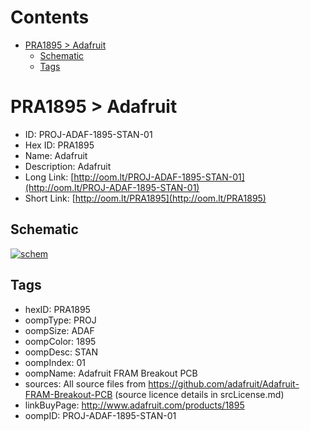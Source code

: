 



Contents
========

* [PRA1895 > Adafruit](#pra1895--adafruit)
	* [Schematic](#schematic)
	* [Tags](#tags)

# PRA1895 > Adafruit

- ID: PROJ-ADAF-1895-STAN-01
- Hex ID: PRA1895
- Name: Adafruit
- Description: Adafruit
- Long Link: [http://oom.lt/PROJ-ADAF-1895-STAN-01](http://oom.lt/PROJ-ADAF-1895-STAN-01)
- Short Link: [http://oom.lt/PRA1895](http://oom.lt/PRA1895)

## Schematic
  
[![schem](eagleSchemImage.png)](eagleSchemImage.png)
## Tags

- hexID: PRA1895
- oompType: PROJ
- oompSize: ADAF
- oompColor: 1895
- oompDesc: STAN
- oompIndex: 01
- oompName: Adafruit FRAM Breakout PCB
- sources: All source files from https://github.com/adafruit/Adafruit-FRAM-Breakout-PCB (source licence details in srcLicense.md)
- linkBuyPage: http://www.adafruit.com/products/1895
- oompID: PROJ-ADAF-1895-STAN-01
